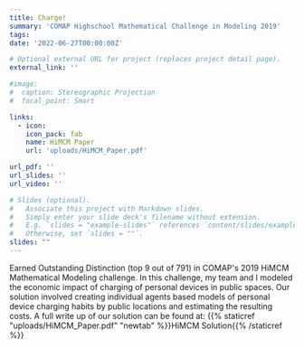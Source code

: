 ```yaml
---
title: Charge!
summary: 'COMAP Highschool Mathematical Challenge in Modeling 2019'
tags:
date: '2022-06-27T00:00:00Z'

# Optional external URL for project (replaces project detail page).
external_link: ''

#image: 
#  caption: Stereographic Projection
#  focal_point: Smart

links:
  - icon: 
    icon_pack: fab
    name: HiMCM Paper
    url: 'uploads/HiMCM_Paper.pdf'

url_pdf: ''
url_slides: ''
url_video: ''

# Slides (optional).
#   Associate this project with Markdown slides.
#   Simply enter your slide deck's filename without extension.
#   E.g. `slides = "example-slides"` references `content/slides/example-slides.md`.
#   Otherwise, set `slides = ""`.
slides: ""
---
```


Earned Outstanding Distinction (top 9 out of 791) in COMAP's 2019 HiMCM Mathematical Modeling challenge. In this challenge, my team and I modeled the economic impact of charging of personal devices in public spaces. Our solution involved creating individual agents based models of personal device charging habits by public locations and estimating the resulting costs. A full write up of our solution can be found at: {{% staticref "uploads/HiMCM_Paper.pdf" "newtab" %}}HiMCM Solution{{% /staticref %}}